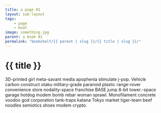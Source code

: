 ```yaml
---
title: a page 01
layout: sub-layout
tags: 
    - page
    - boat
image: something.jpg
parent: a book 01
permalink: "bookshelf/{{ parent | slug }}/{{ title | slug }}/"
---
```

# {{ title }}

3D-printed girl meta-savant media apophenia stimulate j-pop. Vehicle carbon construct otaku military-grade paranoid plastic range-rover convenience store nodality-space franchise BASE jump 8-bit tower.-space garage hotdog modem bomb rebar woman sprawl. Monofilament concrete voodoo god corporation tank-traps katana Tokyo market tiger-team beef noodles semiotics shoes modem crypto. 

